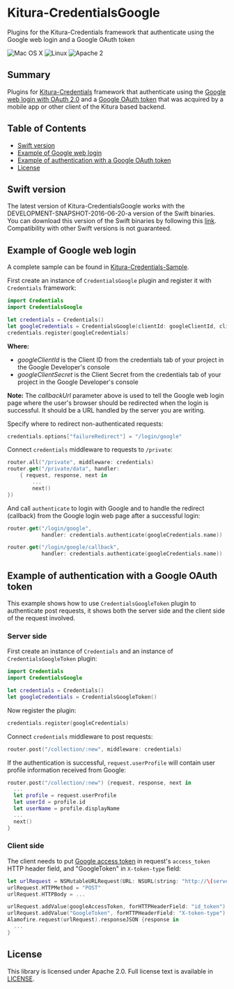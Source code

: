 # Kitura-CredentialsGoogle
Plugins for the Kitura-Credentials framework that authenticate using the Google web login and a Google OAuth token

![Mac OS X](https://img.shields.io/badge/os-Mac%20OS%20X-green.svg?style=flat)
![Linux](https://img.shields.io/badge/os-linux-green.svg?style=flat)
![Apache 2](https://img.shields.io/badge/license-Apache2-blue.svg?style=flat)

## Summary
Plugins for [Kitura-Credentials](https://github.com/IBM-Swift/Kitura-Credentials) framework that authenticate using the [Google web login with OAuth 2.0](https://developers.google.com/youtube/v3/guides/auth/server-side-web-apps) and a [Google OAuth token](https://developers.google.com/identity/protocols/OAuth2) that was acquired by a mobile app or other client of the Kitura based backend.

## Table of Contents
* [Swift version](#swift-version)
* [Example of Google web login](#example-of-google-web-login)
* [Example of authentication with a Google OAuth token](#example-of-authentication-with-a-google-oauth-token)
* [License](#license)

## Swift version
The latest version of Kitura-CredentialsGoogle works with the DEVELOPMENT-SNAPSHOT-2016-06-20-a version of the Swift binaries. You can download this version of the Swift binaries by following this [link](https://swift.org/download/). Compatibility with other Swift versions is not guaranteed.

## Example of Google web login
A complete sample can be found in [Kitura-Credentials-Sample](https://github.com/IBM-Swift/Kitura-Credentials-Sample).
<br>

First create an instance of `CredentialsGoogle` plugin and register it with `Credentials` framework:
```swift
import Credentials
import CredentialsGoogle

let credentials = Credentials()
let googleCredentials = CredentialsGoogle(clientId: googleClientId, clientSecret: googleClientSecret, callbackUrl: serverUrl + "/login/google/callback")
credentials.register(googleCredentials)
```
**Where:**
   - *googleClientId* is the Client ID from the credentials tab of your project in the Google Developer's console
   - *googleClientSecret* is the Client Secret from the credentials tab of your project in the Google Developer's console

**Note:** The *callbackUrl* parameter above is used to tell the Google web login page where the user's browser should be redirected when the login is successful. It should be a URL handled by the server you are writing.

Specify where to redirect non-authenticated requests:
```swift
credentials.options["failureRedirect"] = "/login/google"
```

Connect `credentials` middleware to requests to `/private`:

```swift
router.all("/private", middleware: credentials)
router.get("/private/data", handler:
    { request, response, next in
        ...  
        next()
})
```
And call `authenticate` to login with Google and to handle the redirect (callback) from the Google login web page after a successful login:

```swift
router.get("/login/google",
           handler: credentials.authenticate(googleCredentials.name))

router.get("/login/google/callback",
           handler: credentials.authenticate(googleCredentials.name))
```

## Example of authentication with a Google OAuth token

This example shows how to use `CredentialsGoogleToken` plugin to authenticate post requests, it shows both the server side and the client side of the request involved.

### Server side

First create an instance of `Credentials` and an instance of `CredentialsGoogleToken` plugin:

```swift
import Credentials
import CredentialsGoogle

let credentials = Credentials()
let googleCredentials = CredentialsGoogleToken()
```
Now register the plugin:
```swift
credentials.register(googleCredentials)
```

Connect `credentials` middleware to post requests:

```swift
router.post("/collection/:new", middleware: credentials)
```
If the authentication is successful, `request.userProfile` will contain user profile information received from Google:
```swift
router.post("/collection/:new") {request, response, next in
  ...
  let profile = request.userProfile
  let userId = profile.id
  let userName = profile.displayName
  ...
  next()
}
```

### Client side
The client needs to put [Google access token](https://developers.google.com/identity/protocols/OAuth2) in request's `access_token` HTTP header field, and "GoogleToken" in `X-token-type` field:
```swift
let urlRequest = NSMutableURLRequest(URL: NSURL(string: "http://\(serverUrl)/collection/\(name)"))
urlRequest.HTTPMethod = "POST"
urlRequest.HTTPBody = ...

urlRequest.addValue(googleAccessToken, forHTTPHeaderField: "id_token")
urlRequest.addValue("GoogleToken", forHTTPHeaderField: "X-token-type")     
Alamofire.request(urlRequest).responseJSON {response in
  ...
}

```

## License
This library is licensed under Apache 2.0. Full license text is available in [LICENSE](LICENSE.txt).
